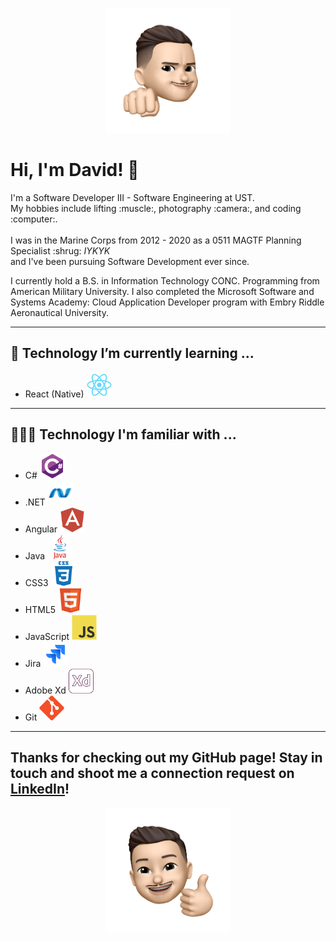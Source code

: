 <p align="center">
  <img src = "https://github.com/PerezDC/PerezDC/blob/main/Image%205.png" width="200">
</p>

# Hi, I'm David! 👋
<p>
I'm a Software Developer III - Software Engineering at UST. <br>
My hobbies include lifting :muscle:, photography :camera:, and coding :computer:. <br><br>
I was in the Marine Corps from 2012 - 2020 as a 0511 MAGTF Planning Specialist :shrug: <i>IYKYK</i><br>
and I've been pursuing Software Development ever since.
</p>

<p>
  I currently hold a B.S. in Information Technology CONC. Programming from American Military University.
  I also completed the Microsoft Software and Systems Academy: Cloud Application Developer program with Embry Riddle Aeronautical University.
</p>

---

🌱 Technology I’m currently learning ...
---
- React (Native) <img src="https://github.com/devicons/devicon/blob/master/icons/react/react-original.svg" title="React" alt="React" width="40" height="40"/>&nbsp;
---

👨🏻‍💻 Technology I'm familiar with ...
---

- C# <img src="https://github.com/devicons/devicon/blob/master/icons/csharp/csharp-original.svg" title="CSharp" alt="CSharp" width="40" height="40"/>&nbsp;
- .NET <img src="https://github.com/devicons/devicon/blob/master/icons/dot-net/dot-net-original.svg" title="dotNet" alt="dotNet" width="40" height="40"/>&nbsp;
- Angular <img src="https://github.com/devicons/devicon/blob/master/icons/angularjs/angularjs-plain.svg" title="Angular" alt="Angular" width="40" height="40"/>&nbsp;
- Java <img src="https://github.com/devicons/devicon/blob/master/icons/java/java-original-wordmark.svg" title="Java" alt="Java" width="40" height="40"/>&nbsp;
- CSS3 <img src="https://github.com/devicons/devicon/blob/master/icons/css3/css3-plain-wordmark.svg"  title="CSS3" alt="CSS" width="40" height="40"/>&nbsp;
- HTML5 <img src="https://github.com/devicons/devicon/blob/master/icons/html5/html5-original.svg" title="HTML5" alt="HTML" width="40" height="40"/>&nbsp;
- JavaScript <img src="https://github.com/devicons/devicon/blob/master/icons/javascript/javascript-original.svg" title="JavaScript" alt="JavaScript" width="40" height="40"/>&nbsp;
- Jira <img src="https://github.com/devicons/devicon/blob/master/icons/jira/jira-original.svg" title="Jira" alt="Jira" width="40" height="40"/>&nbsp;
- Adobe Xd <img src="https://github.com/devicons/devicon/blob/master/icons/xd/xd-line.svg" title="Xd" alt="Xd" width="40" height="40"/>&nbsp;
- Git <img src="https://github.com/devicons/devicon/blob/master/icons/git/git-original.svg" title="git" alt="git" width="40" height="40"/>&nbsp;

---

## Thanks for checking out my GitHub page! Stay in touch and shoot me a connection request on [LinkedIn](https://www.linkedin.com/in/david-c-perez1/)!

<p align="center">
  <img src = "https://github.com/PerezDC/PerezDC/blob/main/Image%202.png" width="200">
</p>




<!--
**PerezDC/PerezDC** is a ✨ _special_ ✨ repository because its `README.md` (this file) appears on your GitHub profile.

Here are some ideas to get you started:

- 🔭 I’m currently working on ...
- 🌱 I’m currently learning ...
- 👯 I’m looking to collaborate on ...
- 🤔 I’m looking for help with ...
- 💬 Ask me about ...
- 📫 How to reach me: ...
- 😄 Pronouns: ...
- ⚡ Fun fact: ...
-->

